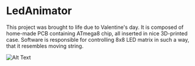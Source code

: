# LedAnimator

This project was brought to life due to Valentine's day. It is composed of home-made PCB containing ATmega8 chip, all inserted in nice 3D-printed case. Software is responsible for controlling 8x8 LED matrix in such a way, that it resembles moving string.

![Alt Text](https://media.giphy.com/media/35MwKjtcKkpwBuF1FZ/giphy.gif)
